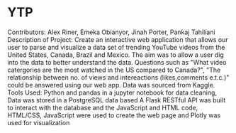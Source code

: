 # YTP
Contributors: Alex Riner, Emeka Obianyor, Jinah Porter, Pankaj Tahiliani Description of Project:  Create an interactive web application that allows our user to parse and visualize a data set of trending YouTube videos from the United States, Canada, Brazil and Mexico. The aim was to allow a user dig into the data to better understand the data. Questions such as "What video catergories are the most watched in the US compared to Canada?", "The relationship between no. of views and intereactions (likes,comments e.t.c.)" could be answered using our web app. Data was sourced from Kaggle. Tools Used:  Python and pandas in a jupyter notebook for data cleaning, Data was stored in a PostgreSQL data based A Flask RESTful API was built to interact with the database and the JavaScript and HTML code, HTML/CSS, JavaScript were used to create the web page and Plotly was used for visualization
